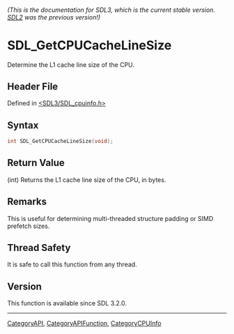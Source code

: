 ###### (This is the documentation for SDL3, which is the current stable version. [SDL2](https://wiki.libsdl.org/SDL2/) was the previous version!)
# SDL_GetCPUCacheLineSize

Determine the L1 cache line size of the CPU.

## Header File

Defined in [<SDL3/SDL_cpuinfo.h>](https://github.com/libsdl-org/SDL/blob/main/include/SDL3/SDL_cpuinfo.h)

## Syntax

```c
int SDL_GetCPUCacheLineSize(void);
```

## Return Value

(int) Returns the L1 cache line size of the CPU, in bytes.

## Remarks

This is useful for determining multi-threaded structure padding or SIMD
prefetch sizes.

## Thread Safety

It is safe to call this function from any thread.

## Version

This function is available since SDL 3.2.0.

----
[CategoryAPI](CategoryAPI), [CategoryAPIFunction](CategoryAPIFunction), [CategoryCPUInfo](CategoryCPUInfo)

